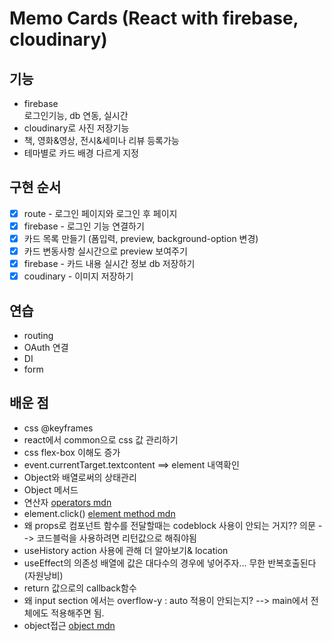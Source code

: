 # Memo Cards (React with firebase, cloudinary)

## 기능

- firebase  
  로그인기능, db 연동, 실시간
- cloudinary로 사진 저장기능
- 책, 영화&영상, 전시&세미나 리뷰 등록가능
- 테마별로 카드 배경 다르게 지정

## 구현 순서

- [x] route - 로그인 페이지와 로그인 후 페이지
- [x] firebase - 로그인 기능 연결하기
- [x] 카드 목록 만들기 (폼입력, preview, background-option 변경)
- [x] 카드 변동사항 실시간으로 preview 보여주기
- [x] firebase - 카드 내용 실시간 정보 db 저장하기
- [x] coudinary - 이미지 저장하기

## 연습

- routing
- OAuth 연결
- DI
- form

## 배운 점

- css @keyframes
- react에서 common으로 css 값 관리하기
- css flex-box 이해도 증가
- event.currentTarget.textcontent ==> element 내역확인
- Object와 배열로써의 상태관리
- Object 메서드
- 연산자 [operators mdn](https://developer.mozilla.org/ko/docs/Web/JavaScript/Reference/Operators)
- element.click() [element method mdn](https://developer.mozilla.org/ko/docs/Web/API/HTMLElement)
- 왜 props로 컴포넌트 함수를 전달할때는 codeblock 사용이 안되는 거지?? 의문 --> 코드블럭을 사용하려면 리턴값으로 해줘야됨
- useHistory action 사용에 관해 더 알아보기& location
- useEffect의 의존성 배열에 값은 대다수의 경우에 넣어주자... 무한 반복호출된다(자원낭비)
- return 값으로의 callback함수
- 왜 input section 에서는 overflow-y : auto 적용이 안되는지? --> main에서 전체에도 적용해주면 됨.
- object접근 [object mdn](https://developer.mozilla.org/ko/docs/Web/JavaScript/Guide/Working_with_Objects)
